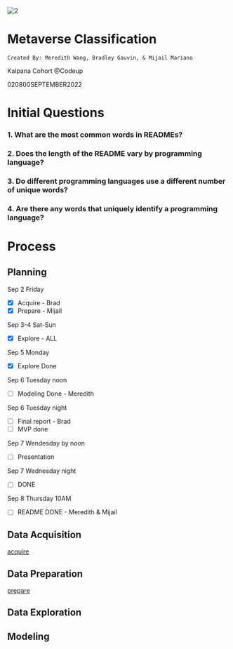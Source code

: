 ![2](https://user-images.githubusercontent.com/105242871/188337100-259ba806-eb38-4bd1-8cc4-68a16a5f6383.jpeg)
# **Metaverse Classification**

    Created By: Meredith Wang, Bradley Gauvin, & Mijail Mariano

Kalpana Cohort @Codeup

020800SEPTEMBER2022

# Initial Questions
### 1. What are the most common words in READMEs?
### 2. Does the length of the README vary by programming language?
### 3. Do different programming languages use a different number of unique words?
### 4. Are there any words that uniquely identify a programming language?

# Process
## Planning
Sep 2 Friday
- [x] Acquire - Brad
- [x] Prepare - Mijail

Sep 3-4 Sat-Sun
- [x] Explore - ALL

Sep 5 Monday
- [x] Explore Done

Sep 6 Tuesday noon
- [ ] Modeling Done - Meredith

Sep 6 Tuesday night
- [ ] Final report - Brad
- [ ] MVP done

Sep 7 Wendesday by noon
- [ ] Presentation

Sep 7 Wednesday night
- [ ] DONE

Sep 8 Thursday 10AM
- [ ] README DONE - Meredith & Mijail

## Data Acquisition
[acquire](acquire.py)

## Data Preparation
[prepare](prepare.py)

## Data Exploration

## Modeling

